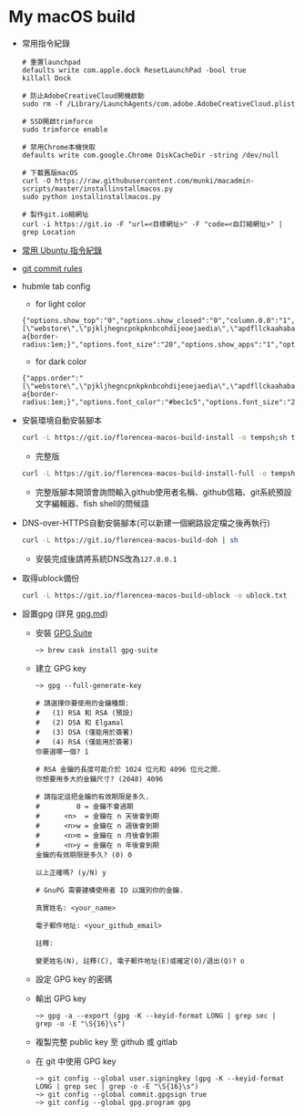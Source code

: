 # My macOS build

-   常用指令紀錄

    ```fish
    # 重置launchpad
    defaults write com.apple.dock ResetLaunchPad -bool true
    killall Dock

    # 防止AdobeCreativeCloud開機啟動
    sudo rm -f /Library/LaunchAgents/com.adobe.AdobeCreativeCloud.plist

    # SSD開啟trimforce
    sudo trimforce enable

    # 禁用Chrome本機快取
    defaults write com.google.Chrome DiskCacheDir -string /dev/null

    # 下載舊版macOS
    curl -O https://raw.githubusercontent.com/munki/macadmin-scripts/master/installinstallmacos.py
    sudo python installinstallmacos.py

    # 製作git.io縮網址
    curl -i https://git.io -F "url=<目標網址>" -F "code=<自訂縮網址>" | grep Location
    ```

-   [常用 Ubuntu 指令紀錄](ubuntu-1804-cmd.md)

-   [git commit rules](git-commit-rules.md)

-   hubmle tab config

    -   for light color

    ```text
    {"options.show_top":"0","options.show_closed":"0","column.0.0":"1","column.1.0":"apps","options.auto_close":"1","open.closed":"true","options.hide_options":"1","options.show_recent":"0","options.shadow_color":"transparent","options.highlight_font_color":"#000","options.show_root":"0","options.show_devices":"0","apps.order":"[\"webstore\",\"pjkljhegncpnkpknbcohdijeoejaedia\",\"apdfllckaahabafndbhieahigkjlhalf\",\"pnhechapfaindjhompbnflcldabbghjo\",\"blpcfgokakmgnkcojhhkbfbldkacnbeo\",\"aohghmighlieiainnegkcijnfilokake\",\"aapocclcgogkmnckokdopfmhonfmgoek\",\"felcaaldnbdncclmgdcncolpebgiejap\"]","options.show_weather":"0","options.highlight_color":"#f1f1f1","options.width":"0.656","options.background_color":"#fafafa","options.font_color":"#333","options.lock":"1","options.css":"#main a{border-radius:1em;}","options.font_size":"20","options.show_apps":"1","options.show_2":"0"}
    ```

    -   for dark color

    ```text
    {"apps.order":"[\"webstore\",\"pjkljhegncpnkpknbcohdijeoejaedia\",\"apdfllckaahabafndbhieahigkjlhalf\",\"pnhechapfaindjhompbnflcldabbghjo\",\"blpcfgokakmgnkcojhhkbfbldkacnbeo\",\"aohghmighlieiainnegkcijnfilokake\",\"aapocclcgogkmnckokdopfmhonfmgoek\",\"felcaaldnbdncclmgdcncolpebgiejap\"]","column.0.0":"1","column.1.0":"apps","open.closed":"true","options.auto_close":"1","options.background_color":"#202124","options.css":"#main a{border-radius:1em;}","options.font_color":"#bec1c5","options.font_size":"20","options.hide_options":"1","options.highlight_color":"#333639","options.highlight_font_color":"#eff1f2","options.lock":"1","options.shadow_color":"transparent","options.show_2":"0","options.show_apps":"1","options.show_closed":"0","options.show_devices":"0","options.show_recent":"0","options.show_root":"0","options.show_top":"0","options.show_weather":"0","options.width":"0.656"}
    ```

-   安裝環境自動安裝腳本

    ```bash
    curl -L https://git.io/florencea-macos-build-install -o tempsh;sh tempsh
    ```

    -   完整版

    ```bash
    curl -L https://git.io/florencea-macos-build-install-full -o tempsh;sh tempsh
    ```

    -   完整版腳本開頭會詢問輸入github使用者名稱、github信箱、git系統預設文字編輯器、fish shell的問候語

-   DNS-over-HTTPS自動安裝腳本(可以新建一個網路設定檔之後再執行)

    ```bash
    curl -L https://git.io/florencea-macos-build-doh | sh
    ```

    -   安裝完成後請將系統DNS改為`127.0.0.1`

-   取得ublock備份

    ```bash
    curl -L https://git.io/florencea-macos-build-ublock -o ublock.txt
    ```

-   設置gpg (詳見 [gpg.md](gpg.md))

    -   安裝 [GPG Suite](https://gpgtools.org/)

        ```fish
        ~> brew cask install gpg-suite
        ```

    -   建立 GPG key

        ```fish
        ~> gpg --full-generate-key

        # 請選擇你要使用的金鑰種類:
        #   (1) RSA 和 RSA (預設)
        #   (2) DSA 和 Elgamal
        #   (3) DSA (僅能用於簽署)
        #   (4) RSA (僅能用於簽署)
        你要選哪一個? 1

        # RSA 金鑰的長度可能介於 1024 位元和 4096 位元之間.
        你想要用多大的金鑰尺寸? (2048) 4096

        # 請指定這把金鑰的有效期限是多久.
        #         0 = 金鑰不會過期
        #      <n>  = 金鑰在 n 天後會到期
        #      <n>w = 金鑰在 n 週後會到期
        #      <n>m = 金鑰在 n 月後會到期
        #      <n>y = 金鑰在 n 年後會到期
        金鑰的有效期限是多久? (0) 0

        以上正確嗎? (y/N) y

        # GnuPG 需要建構使用者 ID 以識別你的金鑰.

        真實姓名: <your_name>

        電子郵件地址: <your_github_email>

        註釋:

        變更姓名(N), 註釋(C), 電子郵件地址(E)或確定(O)/退出(Q)? o
        ```

    -   設定 GPG key 的密碼

    -   輸出 GPG key

        ```fish
        ~> gpg -a --export (gpg -K --keyid-format LONG | grep sec | grep -o -E "\S{16}\s")
        ```

    -   複製完整 public key 至 github 或 gitlab

    -   在 git 中使用 GPG key

        ```fish
        ~> git config --global user.signingkey (gpg -K --keyid-format LONG | grep sec | grep -o -E "\S{16}\s")
        ~> git config --global commit.gpgsign true
        ~> git config --global gpg.program gpg
        ```
